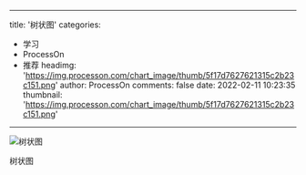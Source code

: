 
---
title: '树状图'
categories: 
 - 学习
 - ProcessOn
 - 推荐
headimg: 'https://img.processon.com/chart_image/thumb/5f17d7627621315c2b23c151.png'
author: ProcessOn
comments: false
date: 2022-02-11 10:23:35
thumbnail: 'https://img.processon.com/chart_image/thumb/5f17d7627621315c2b23c151.png'
---

<div>   
<img class="thumb" alt="树状图" src="https://img.processon.com/chart_image/thumb/5f17d7627621315c2b23c151.png" referrerpolicy="no-referrer">
<p>树状图</p>  
</div>
            